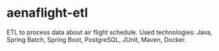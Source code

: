 # aenaflight-etl
ETL to process data about air flight schedule. Used technologies: Java, Spring Batch, Spring Boot, PostgreSQL, JUnit, Maven, Docker.
